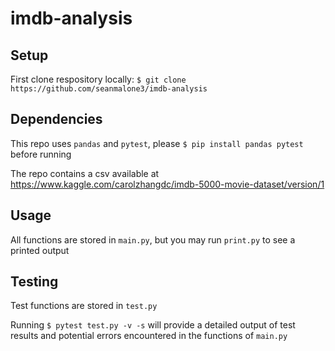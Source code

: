 # imdb-analysis

## Setup

First clone respository locally:
`$ git clone https://github.com/seanmalone3/imdb-analysis`

## Dependencies
This repo uses `pandas` and `pytest`, please `$ pip install pandas pytest` before running

The repo contains a csv available at <https://www.kaggle.com/carolzhangdc/imdb-5000-movie-dataset/version/1>

## Usage
All functions are stored in `main.py`, but you may run `print.py` to see a printed output

## Testing

Test functions are stored in `test.py`

Running `$ pytest test.py -v -s` will provide a detailed output of test results and potential errors encountered in the functions of `main.py`
